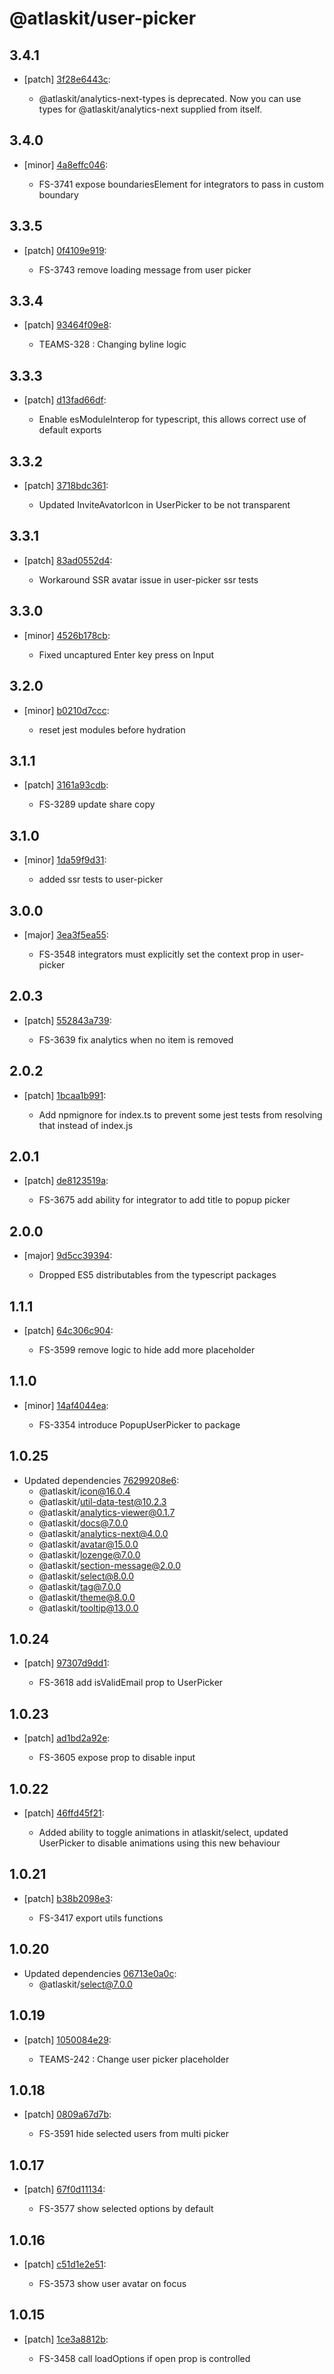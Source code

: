 # @atlaskit/user-picker

## 3.4.1
- [patch] [3f28e6443c](https://bitbucket.org/atlassian/atlaskit-mk-2/commits/3f28e6443c):

  - @atlaskit/analytics-next-types is deprecated. Now you can use types for @atlaskit/analytics-next supplied from itself.

## 3.4.0
- [minor] [4a8effc046](https://bitbucket.org/atlassian/atlaskit-mk-2/commits/4a8effc046):

  - FS-3741 expose boundariesElement for integrators to pass in custom boundary

## 3.3.5
- [patch] [0f4109e919](https://bitbucket.org/atlassian/atlaskit-mk-2/commits/0f4109e919):

  - FS-3743 remove loading message from user picker

## 3.3.4
- [patch] [93464f09e8](https://bitbucket.org/atlassian/atlaskit-mk-2/commits/93464f09e8):

  - TEAMS-328 : Changing byline logic

## 3.3.3
- [patch] [d13fad66df](https://bitbucket.org/atlassian/atlaskit-mk-2/commits/d13fad66df):

  - Enable esModuleInterop for typescript, this allows correct use of default exports

## 3.3.2
- [patch] [3718bdc361](https://bitbucket.org/atlassian/atlaskit-mk-2/commits/3718bdc361):

  - Updated InviteAvatorIcon in UserPicker to be not transparent

## 3.3.1
- [patch] [83ad0552d4](https://bitbucket.org/atlassian/atlaskit-mk-2/commits/83ad0552d4):

  - Workaround SSR avatar issue in user-picker ssr tests

## 3.3.0
- [minor] [4526b178cb](https://bitbucket.org/atlassian/atlaskit-mk-2/commits/4526b178cb):

  - Fixed uncaptured Enter key press on Input

## 3.2.0
- [minor] [b0210d7ccc](https://bitbucket.org/atlassian/atlaskit-mk-2/commits/b0210d7ccc):

  - reset jest modules before hydration

## 3.1.1
- [patch] [3161a93cdb](https://bitbucket.org/atlassian/atlaskit-mk-2/commits/3161a93cdb):

  - FS-3289 update share copy

## 3.1.0
- [minor] [1da59f9d31](https://bitbucket.org/atlassian/atlaskit-mk-2/commits/1da59f9d31):

  - added ssr tests to user-picker

## 3.0.0
- [major] [3ea3f5ea55](https://bitbucket.org/atlassian/atlaskit-mk-2/commits/3ea3f5ea55):

  - FS-3548 integrators must explicitly set the context prop in user-picker

## 2.0.3
- [patch] [552843a739](https://bitbucket.org/atlassian/atlaskit-mk-2/commits/552843a739):

  - FS-3639 fix analytics when no item is removed

## 2.0.2
- [patch] [1bcaa1b991](https://bitbucket.org/atlassian/atlaskit-mk-2/commits/1bcaa1b991):

  - Add npmignore for index.ts to prevent some jest tests from resolving that instead of index.js

## 2.0.1
- [patch] [de8123519a](https://bitbucket.org/atlassian/atlaskit-mk-2/commits/de8123519a):

  - FS-3675 add ability for integrator to add title to popup picker

## 2.0.0
- [major] [9d5cc39394](https://bitbucket.org/atlassian/atlaskit-mk-2/commits/9d5cc39394):

  - Dropped ES5 distributables from the typescript packages

## 1.1.1
- [patch] [64c306c904](https://bitbucket.org/atlassian/atlaskit-mk-2/commits/64c306c904):

  - FS-3599 remove logic to hide add more placeholder

## 1.1.0
- [minor] [14af4044ea](https://bitbucket.org/atlassian/atlaskit-mk-2/commits/14af4044ea):

  - FS-3354 introduce PopupUserPicker to package

## 1.0.25
- Updated dependencies [76299208e6](https://bitbucket.org/atlassian/atlaskit-mk-2/commits/76299208e6):
  - @atlaskit/icon@16.0.4
  - @atlaskit/util-data-test@10.2.3
  - @atlaskit/analytics-viewer@0.1.7
  - @atlaskit/docs@7.0.0
  - @atlaskit/analytics-next@4.0.0
  - @atlaskit/avatar@15.0.0
  - @atlaskit/lozenge@7.0.0
  - @atlaskit/section-message@2.0.0
  - @atlaskit/select@8.0.0
  - @atlaskit/tag@7.0.0
  - @atlaskit/theme@8.0.0
  - @atlaskit/tooltip@13.0.0

## 1.0.24
- [patch] [97307d9dd1](https://bitbucket.org/atlassian/atlaskit-mk-2/commits/97307d9dd1):

  - FS-3618 add isValidEmail prop to UserPicker

## 1.0.23
- [patch] [ad1bd2a92e](https://bitbucket.org/atlassian/atlaskit-mk-2/commits/ad1bd2a92e):

  - FS-3605 expose prop to disable input

## 1.0.22
- [patch] [46ffd45f21](https://bitbucket.org/atlassian/atlaskit-mk-2/commits/46ffd45f21):

  - Added ability to toggle animations in atlaskit/select, updated UserPicker to disable animations using this new behaviour

## 1.0.21
- [patch] [b38b2098e3](https://bitbucket.org/atlassian/atlaskit-mk-2/commits/b38b2098e3):

  - FS-3417 export utils functions

## 1.0.20
- Updated dependencies [06713e0a0c](https://bitbucket.org/atlassian/atlaskit-mk-2/commits/06713e0a0c):
  - @atlaskit/select@7.0.0

## 1.0.19
- [patch] [1050084e29](https://bitbucket.org/atlassian/atlaskit-mk-2/commits/1050084e29):

  - TEAMS-242 : Change user picker placeholder

## 1.0.18
- [patch] [0809a67d7b](https://bitbucket.org/atlassian/atlaskit-mk-2/commits/0809a67d7b):

  - FS-3591 hide selected users from multi picker

## 1.0.17
- [patch] [67f0d11134](https://bitbucket.org/atlassian/atlaskit-mk-2/commits/67f0d11134):

  - FS-3577 show selected options by default

## 1.0.16
- [patch] [c51d1e2e51](https://bitbucket.org/atlassian/atlaskit-mk-2/commits/c51d1e2e51):

  - FS-3573 show user avatar on focus

## 1.0.15
- [patch] [1ce3a8812b](https://bitbucket.org/atlassian/atlaskit-mk-2/commits/1ce3a8812b):

  - FS-3458 call loadOptions if open prop is controlled

